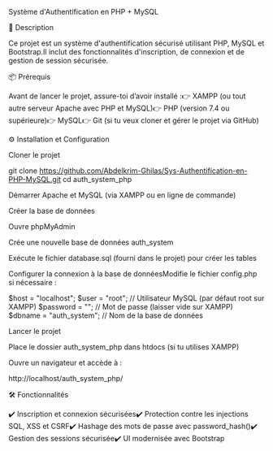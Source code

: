 Système d'Authentification en PHP + MySQL

📌 Description

Ce projet est un système d'authentification sécurisé utilisant PHP, MySQL et Bootstrap.Il inclut des fonctionnalités d'inscription, de connexion et de gestion de session sécurisée.

📦 Prérequis

Avant de lancer le projet, assure-toi d’avoir installé :👉 XAMPP (ou tout autre serveur Apache avec PHP et MySQL)👉 PHP (version 7.4 ou supérieure)👉 MySQL👉 Git (si tu veux cloner et gérer le projet via GitHub)

⚙️ Installation et Configuration

Cloner le projet

git clone https://github.com/Abdelkrim-Ghilas/Sys-Authentification-en-PHP-MySQL.git
cd auth_system_php

Démarrer Apache et MySQL (via XAMPP ou en ligne de commande)

Créer la base de données

Ouvre phpMyAdmin

Crée une nouvelle base de données auth_system

Exécute le fichier database.sql (fourni dans le projet) pour créer les tables

Configurer la connexion à la base de donnéesModifie le fichier config.php si nécessaire :

$host = "localhost";
$user = "root"; // Utilisateur MySQL (par défaut root sur XAMPP)
$password = ""; // Mot de passe (laisser vide sur XAMPP)
$dbname = "auth_system"; // Nom de la base de données

Lancer le projet

Place le dossier auth_system_php dans htdocs (si tu utilises XAMPP)

Ouvre un navigateur et accède à :

http://localhost/auth_system_php/

🛠️ Fonctionnalités

✔️ Inscription et connexion sécurisées✔️ Protection contre les injections SQL, XSS et CSRF✔️ Hashage des mots de passe avec password_hash()✔️ Gestion des sessions sécurisée✔️ UI modernisée avec Bootstrap
